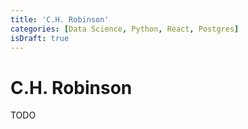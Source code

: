 ```yaml
---
title: 'C.H. Robinson'
categories: [Data Science, Python, React, Postgres]
isDraft: true
---
```


# C.H. Robinson

TODO
